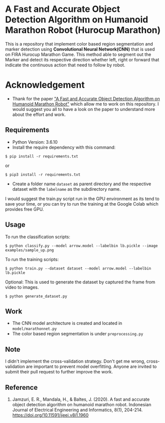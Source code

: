 # A Fast and Accurate Object Detection Algorithm on Humanoid Marathon Robot (Hurocup Marathon)

This is a repository that implement color based region segmentation and marker detection using **Convolutional Neural 
Network(CNN)** that is used on FIRA Hurocup Marathon Game. This method able to segment out the Marker and detect its
respective direction whether left, right or forward that indicate the continuous action that need to follow by 
robot. 

# Acknowledgement
+ Thank for the paper ["A Fast and Accurate Object Detection Algorithm on Humanoid Marathon Robot"](https://doi.org/10.11591/ijeei.v8i1.1960)
which allow me to work on this repository. I would suggest you all to have a look on the paper to understand more about
the effort and work.

## Requirements
+ Python Version: 3.6.10
+ Install the require dependency with this command:
 
```
$ pip install -r requirements.txt
```

or 

```
$ pip3 install -r requirements.txt
```

+ Create a folder name ```dataset``` as parent directory and the respective dataset with the ```labelname``` as the 
subdirectory name.

I would suggest the train.py script run in the GPU environment as its tend to save your time, or you can try to run the
training at the Google Colab which provides free GPU.

## Usage
To run the classification scripts:
```
$ python classify.py --model arrow.model --labelbin lb.pickle --image examples/sample_up.png
```

To run the training scripts:
```
$ python train.py --dataset dataset --model arrow.model --labelbin lb.pickle
```

Optional:
This is used to generate the dataset by captured the frame from video to images. 
```
$ python generate_dataset.py
```

## Work
+ The CNN model architecture is created and located in ```model/marathonnet.py```
+ The color based region segmentation is under ```preprocessing.py```

## Note
I didn't implement the cross-validation strategy. Don't get me wrong, cross-validation are important to prevent model 
overfitting. Anyone are invited to submit their pull request to further improve the work.

## Reference
1. Jamzuri, E. R., Mandala, H., & Baltes, J. (2020). A fast and accurate object detection algorithm on humanoid marathon 
robot. Indonesian Journal of Electrical Engineering and Informatics, 8(1), 204-214. https://doi.org/10.11591/ijeei.v8i1.1960